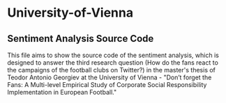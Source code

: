 # University-of-Vienna
## Sentiment Analysis Source Code
This file aims to show the source code of the sentiment analysis, which is designed to answer the third research question (How do the fans react to the campaigns of the football clubs on Twitter?) in the master's thesis of Teodor Antonio Georgiev at the University of Vienna - "Don’t forget the Fans: A Multi-level Empirical Study of Corporate Social Responsibility Implementation in European Football."

